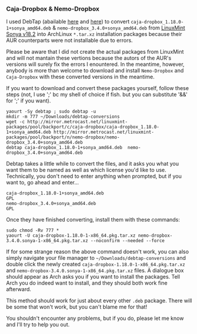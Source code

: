 ### Caja-Dropbox & Nemo-Dropbox ###

I used DebTap (abailable [here](https://github.com/helixarch/debtap) and [here](https://aur.archlinux.org/packages/debtap/)) to convert 
`caja-dropbox_1.18.0-1+sonya_amd64.deb` & `nemo-dropbox_3.4.0+sonya_amd64.deb` from [LinuxMint Sonya v18.2](https://www.linuxmint.com/download.php) into ArchLinux `*.tar.xz` installation packages because their AUR counterparts were not installable due to errors.

Please be aware that I did not create the actual packages from LinuxMint and will not mantain these vertions because the autors of the AUR's versions will surely fix the errors I enountered.  In the meantime, however, anybody is more than welcome to download and install `Nemo-Dropbox` and `Caja-Dropbox` with these converted versions in the meantime.

If you want to download and convert these packages yourself, follow these steps (not, I use ';' bc my shell of choice if fish.  but you can substitute '&&' for ';' if you want).

    yaourt -Sy debtap ; sudo debtap -u
    mkdir -m 777 ~/Downloads/debtap-conversions
    wget -c http://mirror.metrocast.net/linuxmint-packages/pool/backport/c/caja-dropbox/caja-dropbox_1.18.0-1+sonya_amd64.deb http://mirror.metrocast.net/linuxmint-packages/pool/backport/n/nemo-dropbox/nemo-dropbox_3.4.0+sonya_amd64.deb
    debtap caja-dropbox_1.18.0-1+sonya_amd64.deb  nemo-dropbox_3.4.0+sonya_amd64.deb

Debtap takes a little while to convert the files, and it asks you what you want them to be named as well as which license you'd like to use.  Technically, you don't need to enter anything when prompted, but if you want to, go ahead and enter...
	
    caja-dropbox_1.18.0-1+sonya_amd64.deb
    GPL
    nemo-dropbox_3.4.0+sonya_amd64.deb
    GPL

Once they have finished converting, install them with these commands:

    sudo chmod -Rv 777 *
    yaourt -U caja-dropbox-1.18.0-1-x86_64.pkg.tar.xz nemo-dropbox-3.4.0.sonya-1-x86_64.pkg.tar.xz --noconfirm --needed --force
   
   If for some strange reason the above command doesn't work, you can also simply navigate your file manager to `~/Downloads/debtap-conversions` and double click the newly created `caja-dropbox-1.18.0-1-x86_64.pkg.tar.xz` and `nemo-dropbox-3.4.0.sonya-1-x86_64.pkg.tar.xz` files.  A dialogue box should appear as Arch asks you if you want to install the packages.  Tell Arch you do indeed want to install, and they should both work fine afterward.

This method should work for just about every other `.deb` package.  There will be some that won't work, but you can't blame me for that! 

You shouldn't encounter any problems, but if you do, please let me know and I'll try to help you out.
